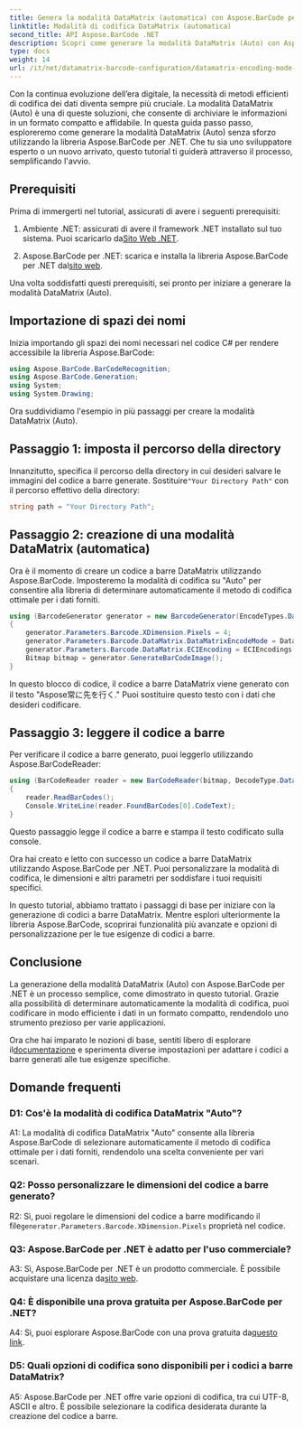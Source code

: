 ```yaml
---
title: Genera la modalità DataMatrix (automatica) con Aspose.BarCode per .NET
linktitle: Modalità di codifica DataMatrix (automatica)
second_title: API Aspose.BarCode .NET
description: Scopri come generare la modalità DataMatrix (Auto) con Aspose.BarCode per .NET. Questa guida passo passo copre tutto, dai prerequisiti alla lettura dei codici a barre.
type: docs
weight: 14
url: /it/net/datamatrix-barcode-configuration/datamatrix-encoding-mode-auto/
---
```

Con la continua evoluzione dell’era digitale, la necessità di metodi efficienti di codifica dei dati diventa sempre più cruciale. La modalità DataMatrix (Auto) è una di queste soluzioni, che consente di archiviare le informazioni in un formato compatto e affidabile. In questa guida passo passo, esploreremo come generare la modalità DataMatrix (Auto) senza sforzo utilizzando la libreria Aspose.BarCode per .NET. Che tu sia uno sviluppatore esperto o un nuovo arrivato, questo tutorial ti guiderà attraverso il processo, semplificando l'avvio.

## Prerequisiti

Prima di immergerti nel tutorial, assicurati di avere i seguenti prerequisiti:

1.  Ambiente .NET: assicurati di avere il framework .NET installato sul tuo sistema. Puoi scaricarlo da[Sito Web .NET](https://dotnet.microsoft.com/download/dotnet).

2.  Aspose.BarCode per .NET: scarica e installa la libreria Aspose.BarCode per .NET dal[sito web](https://releases.aspose.com/barcode/net/).

Una volta soddisfatti questi prerequisiti, sei pronto per iniziare a generare la modalità DataMatrix (Auto).

## Importazione di spazi dei nomi

Inizia importando gli spazi dei nomi necessari nel codice C# per rendere accessibile la libreria Aspose.BarCode:

```csharp
using Aspose.BarCode.BarCodeRecognition;
using Aspose.BarCode.Generation;
using System;
using System.Drawing;
```

Ora suddividiamo l'esempio in più passaggi per creare la modalità DataMatrix (Auto).

## Passaggio 1: imposta il percorso della directory

 Innanzitutto, specifica il percorso della directory in cui desideri salvare le immagini del codice a barre generate. Sostituire`"Your Directory Path"` con il percorso effettivo della directory:

```csharp
string path = "Your Directory Path";
```

## Passaggio 2: creazione di una modalità DataMatrix (automatica)

Ora è il momento di creare un codice a barre DataMatrix utilizzando Aspose.BarCode. Imposteremo la modalità di codifica su "Auto" per consentire alla libreria di determinare automaticamente il metodo di codifica ottimale per i dati forniti.

```csharp
using (BarcodeGenerator generator = new BarcodeGenerator(EncodeTypes.DataMatrix, "Aspose常に先を行く"))
{
    generator.Parameters.Barcode.XDimension.Pixels = 4;
    generator.Parameters.Barcode.DataMatrix.DataMatrixEncodeMode = DataMatrixEncodeMode.Auto;
    generator.Parameters.Barcode.DataMatrix.ECIEncoding = ECIEncodings.UTF8;
    Bitmap bitmap = generator.GenerateBarCodeImage();
}
```

In questo blocco di codice, il codice a barre DataMatrix viene generato con il testo "Aspose常に先を行く." Puoi sostituire questo testo con i dati che desideri codificare.

## Passaggio 3: leggere il codice a barre

Per verificare il codice a barre generato, puoi leggerlo utilizzando Aspose.BarCodeReader:

```csharp
using (BarCodeReader reader = new BarCodeReader(bitmap, DecodeType.DataMatrix))
{
    reader.ReadBarCodes();
    Console.WriteLine(reader.FoundBarCodes[0].CodeText);
}
```

Questo passaggio legge il codice a barre e stampa il testo codificato sulla console.

Ora hai creato e letto con successo un codice a barre DataMatrix utilizzando Aspose.BarCode per .NET. Puoi personalizzare la modalità di codifica, le dimensioni e altri parametri per soddisfare i tuoi requisiti specifici.

In questo tutorial, abbiamo trattato i passaggi di base per iniziare con la generazione di codici a barre DataMatrix. Mentre esplori ulteriormente la libreria Aspose.BarCode, scoprirai funzionalità più avanzate e opzioni di personalizzazione per le tue esigenze di codici a barre.

## Conclusione

La generazione della modalità DataMatrix (Auto) con Aspose.BarCode per .NET è un processo semplice, come dimostrato in questo tutorial. Grazie alla possibilità di determinare automaticamente la modalità di codifica, puoi codificare in modo efficiente i dati in un formato compatto, rendendolo uno strumento prezioso per varie applicazioni.

 Ora che hai imparato le nozioni di base, sentiti libero di esplorare il[documentazione](https://reference.aspose.com/barcode/net/) e sperimenta diverse impostazioni per adattare i codici a barre generati alle tue esigenze specifiche.

## Domande frequenti

### D1: Cos'è la modalità di codifica DataMatrix "Auto"?

A1: La modalità di codifica DataMatrix "Auto" consente alla libreria Aspose.BarCode di selezionare automaticamente il metodo di codifica ottimale per i dati forniti, rendendolo una scelta conveniente per vari scenari.

### Q2: Posso personalizzare le dimensioni del codice a barre generato?

 R2: Sì, puoi regolare le dimensioni del codice a barre modificando il file`generator.Parameters.Barcode.XDimension.Pixels` proprietà nel codice.

### Q3: Aspose.BarCode per .NET è adatto per l'uso commerciale?

 A3: Sì, Aspose.BarCode per .NET è un prodotto commerciale. È possibile acquistare una licenza da[sito web](https://purchase.aspose.com/buy).

### Q4: È disponibile una prova gratuita per Aspose.BarCode per .NET?

 A4: Sì, puoi esplorare Aspose.BarCode con una prova gratuita da[questo link](https://releases.aspose.com/).

### D5: Quali opzioni di codifica sono disponibili per i codici a barre DataMatrix?

A5: Aspose.BarCode per .NET offre varie opzioni di codifica, tra cui UTF-8, ASCII e altro. È possibile selezionare la codifica desiderata durante la creazione del codice a barre.